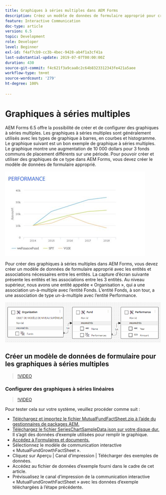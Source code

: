 ```yaml
---
title: Graphiques à séries multiples dans AEM Forms
description: Créez un modèle de données de formulaire approprié pour créer des graphiques à séries multiples dans les documents de canal papier et web.
feature: Interactive Communication
doc-type: article
version: 6.5
topic: Development
role: Developer
level: Beginner
exl-id: f4af7cb9-cc3b-4bec-9428-ab4f1a3cf41a
last-substantial-update: 2019-07-07T00:00:00Z
duration: 430
source-git-commit: f4c621f3a9caa8c2c64b8323312343fe421a5aee
workflow-type: tm+mt
source-wordcount: '279'
ht-degree: 100%

---
```


# Graphiques à séries multiples

AEM Forms 6.5 offre la possibilité de créer et de configurer des graphiques à séries multiples. Les graphiques à séries multiples sont généralement utilisés avec les types de graphique à barres, en courbes et histogramme. Le graphique suivant est un bon exemple de graphique à séries multiples. Le graphique montre une augmentation de 10 000 dollars pour 3 fonds communs de placement différents sur une période. Pour pouvoir créer et utiliser des graphiques de ce type dans AEM Forms, vous devez créer le modèle de données de formulaire approprié.

![Graphique à séries multiples.](assets/series_charts.png)

Pour créer des graphiques à séries multiples dans AEM Forms, vous devez créer un modèle de données de formulaire approprié avec les entités et associations nécessaires entre les entités. La capture d’écran suivante présente les entités et les associations entre les 3 entités. Au niveau supérieur, nous avons une entité appelée « Organisation », qui a une association un-à-multiple avec l’entité Fonds. L’entité Fonds, à son tour, a une association de type un-à-multiple avec l’entité Performance.

![Modèle de données de formulaire.](assets/form_data_model.png)

## Créer un modèle de données de formulaire pour les graphiques à séries multiples

>[!VIDEO](https://video.tv.adobe.com/v/26352?quality=12&learn=on)

### Configurer des graphiques à séries linéaires

>[!VIDEO](https://video.tv.adobe.com/v/26353?quality=12&learn=on)

Pour tester cela sur votre système, veuillez procéder comme suit :

* [Téléchargez et importez le fichier MutualFundFactSheet.zip à l’aide du gestionnaires de packages AEM.](assets/mutualfundfactsheet.zip)
* [Téléchargez le fichier SeriesChartSampleData.json sur votre disque dur.](assets/serieschartsampledata.json) Il s’agit des données d’exemple utilisées pour remplir le graphique.
* [Accédez à Formulaires et documents.](http://localhost:4502/aem/forms.html/content/dam/formsanddocuments)
* Sélectionnez le modèle de communication interactive « MutualFundGrowthFactSheet ».
* Cliquez sur Aperçu | Canal d’impression | Télécharger des exemples de données.
* Accédez au fichier de données d’exemple fourni dans le cadre de cet article.
* Prévisualisez le canal d’impression de la communication interactive « MutualFundGrowthFactSheet » avec les données d’exemple téléchargées à l’étape précédente.
